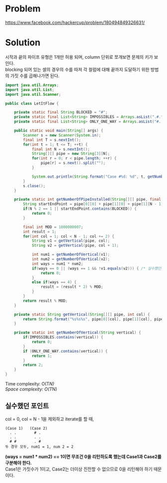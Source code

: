 # Problem
https://www.facebook.com/hackercup/problem/180494849326631/

# Solution
시작과 끝의 파이프 유형은 1개만 허용 되며, column 단위로 쪼개보면 문제의 키가 보인다.<br/>
blocking 되어 있는 셀의 경우의 수를 따져 각 컬럼에 대해 끝까지 도달하기 위한 방법의 가짓 수를 곱해나가면 된다.
```java
import java.util.Arrays;
import java.util.List;
import java.util.Scanner;

public class LetItFlow {

    private static final String BLOCKED = "#";
    private static final List<String> IMPOSSIBLES = Arrays.asList(".#.", "##.", "#.#", ".##", "###");
    private static final List<String> ONLY_ONE_WAY = Arrays.asList("#..", "..#");

    public static void main(String[] args) {
        Scanner s = new Scanner(System.in);
        final int T = s.nextInt();
        for(int t = 1; t <= T; ++t) {
            final int N = s.nextInt();
            String[][] pipe = new String[3][N];
            for(int r = 0; r < pipe.length; ++r) {
                pipe[r] = s.next().split("");
            }

            System.out.println(String.format("Case #%d: %d", t, getNumberOfPipeInstalled(pipe, N)));
        }
        s.close();
    }

    private static int getNumberOfPipeInstalled(String[][] pipe, final int N) {
        String startEndPoint = pipe[0][0] + pipe[1][0] + pipe[1][N - 1] + pipe[2][N - 1];
        if(N % 2 == 1 || startEndPoint.contains(BLOCKED)) {
            return 0;
        }

        final int MOD = 1000000007;
        int result = 1;
        for(int col = 1; col < N - 1; col += 2) {
            String v1 = getVertical(pipe, col);
            String v2 = getVertical(pipe, col + 1);

            int num1 = getNumberOfVertical(v1);
            int num2 = getNumberOfVertical(v2);
            int ways = num1 * num2;
            if(ways == 0 || (ways == 1 && !v1.equals(v2))) { /* 실수했던 포인트 참고 */
                return 0;
            }
            else if(ways == 4) {
                result = (result * 2) % MOD;
            }
        }
        return result % MOD;
    }

    private static String getVertical(String[][] pipe, int col) {
        return String.format("%s%s%s", pipe[0][col], pipe[1][col], pipe[2][col]);
    }

    private static int getNumberOfVertical(String vertical) {
        if(IMPOSSIBLES.contains(vertical)) {
            return 0;
        }
        if (ONLY_ONE_WAY.contains(vertical)) {
            return 1;
        }
        return 2;
    }
}
```

Time complexity: O(T*N)<br/>
Space complexity: O(T*N)

## 실수했던 포인트
col = 0, col = N - 1을 제외하고 iterate를 할 때,<br/>
```
(Case 1)   (Case 2)
  . .        # .
  . .        . .
  # #        . #
두 경우 모두, num1 = 1, num 2 = 2
```
**(ways = num1 * num2) == 1이면 무조건 0을 리턴하도록 했는데 Case1과 Case2를 구분해야 한다.**<br/>
Case1은 가짓수가 1이고, Case2는 더이상 진전할 수 없으므로 0을 리턴해야 하기 때문이다.<br/>
